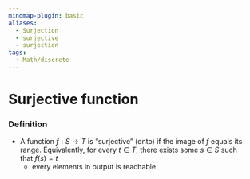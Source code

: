 ```yaml
---
mindmap-plugin: basic
aliases:
  - Surjection
  - surjective
  - surjection
tags:
  - Math/discrete
---
```

# Surjective function
### Definition
- A function $f:S\to T$ is “surjective” (onto) if the image of $f$ equals its range. Equivalently, for every $t\in T$, there exists some $s\in S$ such that $f(s)= t​$
	- every elements in output is reachable
